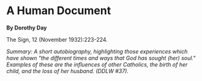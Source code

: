 A Human Document
================

**By Dorothy Day**

The Sign, 12 (November 1932):223-224.

*Summary: A short autobiography, highlighting those experiences which
have shown "the different times and ways that God has sought (her)
soul." Examples of these are the influences of other Catholics, the
birth of her child, and the loss of her husband. (DDLW \#37).*


